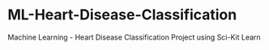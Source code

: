 # ML-Heart-Disease-Classification
 Machine Learning - Heart Disease Classification Project using Sci-Kit Learn
